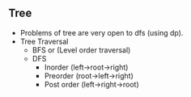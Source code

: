 ## Tree

* Problems of tree are very open to dfs (using dp).
* Tree Traversal
    * BFS or (Level order traversal)
    * DFS 
        * Inorder (left->root->right)
        * Preorder (root->left->right)
        * Post order (left->right->root)